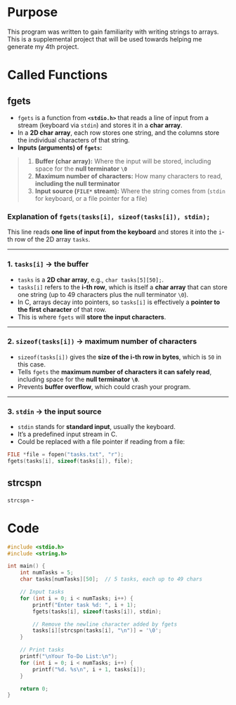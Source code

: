 # Purpose
This program was written to gain familiarity with writing strings to arrays. This is a supplemental project that will be used towards helping me generate my 4th project.

# Called Functions
## fgets
- `fgets` is a function from **`<stdio.h>`** that reads a line of input from a stream (keyboard via `stdin`) and stores it in a **char array**.  
- In a **2D char array**, each row stores one string, and the columns store the individual characters of that string.  
- **Inputs (arguments) of `fgets`:**  
> 1. **Buffer (char array):** Where the input will be stored, including space for the **null terminator `\0`**  
> 2. **Maximum number of characters:** How many characters to read, **including the null terminator**  
> 3. **Input source (`FILE*` stream):** Where the string comes from (`stdin` for keyboard, or a file pointer for a file)

### Explanation of `fgets(tasks[i], sizeof(tasks[i]), stdin);`

This line reads **one line of input from the keyboard** and stores it into the `i`-th row of the 2D array `tasks`.

---

### 1. `tasks[i]` → the buffer
- `tasks` is a **2D char array**, e.g., `char tasks[5][50];`.
- `tasks[i]` refers to the **i-th row**, which is itself a **char array** that can store one string (up to 49 characters plus the null terminator `\0`).
- In C, arrays decay into pointers, so `tasks[i]` is effectively a **pointer to the first character** of that row.
- This is where `fgets` will **store the input characters**.

---

### 2. `sizeof(tasks[i])` → maximum number of characters
- `sizeof(tasks[i])` gives the **size of the i-th row in bytes**, which is `50` in this case.
- Tells `fgets` the **maximum number of characters it can safely read**, including space for the **null terminator `\0`**.
- Prevents **buffer overflow**, which could crash your program.

---

### 3. `stdin` → the input source
- `stdin` stands for **standard input**, usually the keyboard.
- It’s a predefined input stream in C.
- Could be replaced with a file pointer if reading from a file:

```c
FILE *file = fopen("tasks.txt", "r");
fgets(tasks[i], sizeof(tasks[i]), file);
```

## strcspn
`strcspn` - 

# Code
```c
#include <stdio.h>
#include <string.h>

int main() {
    int numTasks = 5;
    char tasks[numTasks][50];  // 5 tasks, each up to 49 chars

    // Input tasks
    for (int i = 0; i < numTasks; i++) {
        printf("Enter task %d: ", i + 1);
        fgets(tasks[i], sizeof(tasks[i]), stdin);

        // Remove the newline character added by fgets
        tasks[i][strcspn(tasks[i], "\n")] = '\0';
    }

    // Print tasks
    printf("\nYour To-Do List:\n");
    for (int i = 0; i < numTasks; i++) {
        printf("%d. %s\n", i + 1, tasks[i]);
    }

    return 0;
}
```
